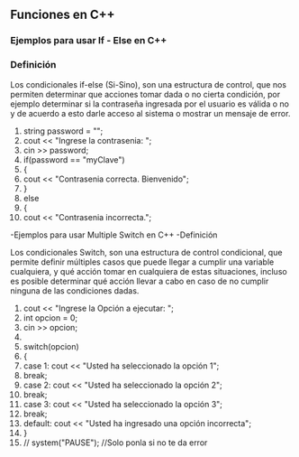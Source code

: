 ## Funciones en C++
### Ejemplos para usar If - Else en C++
### Definición

Los condicionales if-else (Si-Sino), son una estructura de control, que nos permiten determinar que acciones tomar dada o no cierta condición, por ejemplo determinar si la contraseña ingresada por el usuario es válida o no y de acuerdo a esto darle acceso al sistema o mostrar un mensaje de error.

1. string password = "";
1. cout << "Ingrese la contrasenia: ";
1. cin >> password;
1. if(password == "myClave")
1. {
1.    cout << "Contrasenia correcta. Bienvenido";
1. }
1. else
1. {
1.   cout << "Contrasenia incorrecta.";

-Ejemplos para usar Multiple Switch en C++
-Definición

Los condicionales Switch, son una estructura de control condicional, que permite definir múltiples casos que puede llegar a cumplir una variable cualquiera, y qué acción tomar en cualquiera de estas situaciones, incluso es posible determinar qué acción llevar a cabo en caso de no cumplir ninguna de las condiciones dadas.

 1.   cout << "Ingrese la Opción a ejecutar: ";
 1.   int opcion = 0;
 1.  cin >> opcion;
1.
1.  switch(opcion)
1.  {
1. case 1: cout << "Usted ha seleccionado la opción 1";
1.    break;
1.    case 2: cout << "Usted ha seleccionado la opción 2";
1.    break;
1.   case 3: cout << "Usted ha seleccionado la opción 3";
1.   break;
1.   default: cout << "Usted ha ingresado una opción incorrecta";
1. }
1. // system("PAUSE"); //Solo ponla si no te da error





